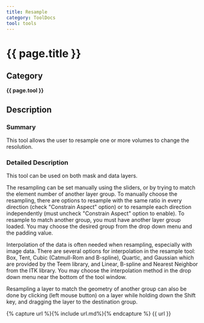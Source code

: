 ```yaml
---
title: Resample
category: ToolDocs 
tool: tools
---
```


# {{ page.title }} 

## Category

**{{ page.tool }}**

## Description

### Summary

This tool allows the user to resample one or more volumes to change the resolution.

### Detailed Description

This tool can be used on both mask and data layers.

The resampling can be set manually using the sliders, or by trying to match the element number of another layer group. To manually choose the resampling, there are options to resample with the same ratio in every direction (check "Constrain Aspect" option) or to resample each direction independently (must uncheck "Constrain Aspect" option to enable). To resample to match another group, you must have another layer group loaded. You may choose the desired group from the drop down menu and the padding value.

Interpolation of the data is often needed when resampling, especially with image data. There are several options for interpolation in the resample tool: Box, Tent, Cubic (Catmull-Rom and B-spline), Quartic, and Gaussian which are provided by the Teem library, and Linear, B-spline and Nearest Neighbor from the ITK library. You may choose the interpolation method in the drop down menu near the bottom of the tool window.

Resampling a layer to match the geometry of another group can also be done by clicking (left mouse button) on a layer while holding down the Shift key, and dragging the layer to the destination group.

{% capture url %}{% include url.md%}{% endcapture %}
{{ url }}

